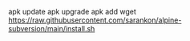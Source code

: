 apk update
apk upgrade
apk add wget https://raw.githubusercontent.com/sarankon/alpine-subversion/main/install.sh


